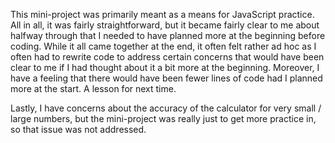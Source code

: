 This mini-project was primarily meant as a means for JavaScript practice. All in all, it was fairly straightforward, but it became fairly clear to me about halfway through that I needed to have planned more at the beginning before coding. While it all came together at the end, it often felt rather ad hoc as I often had to rewrite code to address certain concerns that would have been clear to me if I had thought about it a bit more at the beginning. Moreover, I have a feeling that there would have been fewer lines of code had I planned more at the start. A lesson for next time.

Lastly, I have concerns about the accuracy of the calculator for very small / large numbers, but the mini-project was really just to get more practice in, so that issue was not addressed.